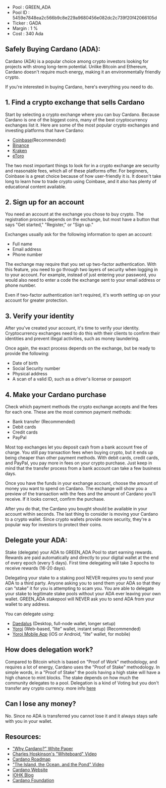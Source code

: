 

* Pool                  : GREEN_ADA 
* Pool ID               : 5459e7848ea2c566b9c8e229a9680456e082dc2c739f20f42066105d
* Ticker                : GADA
* Margin                : 1 %
* Cost                  : 340 Ada


## Safely Buying Cardano (ADA):

Cardano (ADA) is a popular choice among crypto investors looking for projects with strong long-term potential. Unlike Bitcoin and Ethereum, Cardano doesn't require much energy, making it an environmentally friendly crypto.

If you're interested in buying Cardano, here's everything you need to do.
## 1. Find a crypto exchange that sells Cardano
Start by selecting a crypto exchange where you can buy Cardano. Because Cardano is one of the biggest coins, many of the best cryptocurrency exchanges list it. Here are some of the most popular crypto exchanges and investing platforms that have Cardano:
* [Coinbase](https://www.coinbase.com/)(Recommended)
* [Binance](https://www.binance.com/)
* [Kraken](https://www.kraken.com/)
* [eToro](https://www.etoro.com/)

The two most important things to look for in a crypto exchange are security and reasonable fees, which all of these platforms offer. For beginners, Coinbase is a great choice because of how user-friendly it is. It doesn't take long to learn how to trade crypto using Coinbase, and it also has plenty of educational content available.

## 2. Sign up for an account
You need an account at the exchange you chose to buy crypto. The registration process depends on the exchange, but most have a button that says "Get started," "Register," or "Sign up."

Exchanges usually ask for the following information to open an account:
* Full name
* Email address
* Phone number

The exchange may require that you set up two-factor authentication. With this feature, you need to go through two layers of security when logging in to your account. For example, instead of just entering your password, you would also need to enter a code the exchange sent to your email address or phone number.

Even if two-factor authentication isn't required, it's worth setting up on your account for greater protection.

## 3. Verify your identity
After you've created your account, it's time to verify your identity. Cryptocurrency exchanges need to do this with their clients to confirm their identities and prevent illegal activities, such as money laundering.

Once again, the exact process depends on the exchange, but be ready to provide the following:
* Date of birth
* Social Security number
* Physical address
* A scan of a valid ID, such as a driver's license or passport

## 4. Make your Cardano purchase
Check which payment methods the crypto exchange accepts and the fees for each one. These are the most common payment methods:
* Bank transfer (Recommended)
* Debit cards
* Credit cards
* PayPal

Most top exchanges let you deposit cash from a bank account free of charge. You still pay transaction fees when buying crypto, but it ends up being cheaper than other payment methods. With debit cards, credit cards, and PayPal, you pay more in fees on your crypto purchase. Just keep in mind that the transfer process from a bank account can take a few business days.

Once you have the funds in your exchange account, choose the amount of money you want to spend on Cardano. The exchange will show you a preview of the transaction with the fees and the amount of Cardano you'll receive. If it looks correct, confirm the purchase.

After you do that, the Cardano you bought should be available in your account within seconds. The last thing to consider is moving your Cardano to a crypto wallet. Since crypto wallets provide more security, they're a popular way for investors to protect their coins.



## Delegate your ADA:

Stake (delegate) your ADA to GREEN_ADA Pool to start earning rewards. Rewards are paid automatically and directly to your digital wallet at the end of every epoch (every 5 days). First time delegating will take 3 epochs to receive rewards (16-20 days).

Delegating your stake to a staking pool NEVER requires you to send your ADA to a third party.  Anyone asking you to send them your ADA so that they can “stake” it for you is attempting to scam you. You are able to delegate your stake to legitimate stake pools without your ADA ever leaving your own wallet. GREEN_ADA stakepool will NEVER ask you to send ADA from your wallet to any address.

You can delegate using:

* [Daedalus](https://daedaluswallet.io/) (Desktop, full-node wallet, longer setup)
* [Yoroi](https://yoroi-wallet.com/#/) (Web-based, “lite” wallet, instant setup) (Recommended)
* [Yoroi Mobile App](https://apps.apple.com/au/app/emurgos-yoroi-cardano-wallet/id1447326389) (iOS or Android, “lite” wallet, for mobile)

## How does delegation work?

Compared to Bitcoin which is based on "Proof of Work" methodology, and requires a lot of energy, Cardano uses the "Proof of Stake" methodology. In simple words, in a "Proof of Stake" the pools having a high stake will have a high chance to mint blocks. The stake depends on how much the community delegates to a pool. Delegation is a kind of Voting but you don't transfer any crypto currency. more info [here](https://cardano.org/ouroboros#proof-of-stake)


## Can I lose any money?
No. Since no ADA is transferred you cannot lose it and it always stays  safe with you in your wallet.


## Resources:
* ["Why Cardano?" White Paper](https://why.cardano.org/)
* [Charles Hoskinson's "Whiteboard" Video](https://www.youtube.com/watch?v=Ja9D0kpksxw)
* [Cardano Roadmap](https://roadmap.cardano.org/en/)
* ["The Island, the Ocean, and the Pond" Video](https://www.youtube.com/watch?v=k8a6tX53YPs)
* [Cardano Website](https://cardano.org/)
* [IOHK Blog](https://iohk.io/en/blog/posts/page-1/)
* [Cardano Foundation](https://cardanofoundation.org/)

